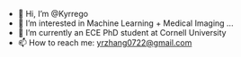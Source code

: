 - 👋 Hi, I’m @Kyrrego
- 👀 I’m interested in Machine Learning + Medical Imaging ...
- 🌱 I’m currently an ECE PhD student at Cornell University
- 📫 How to reach me: yrzhang0722@gmail.com

<!---
Kyrrego/Kyrrego is a ✨ special ✨ repository because its `README.md` (this file) appears on your GitHub profile.
You can click the Preview link to take a look at your changes.
--->
